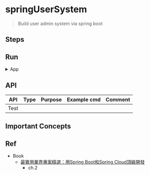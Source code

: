 # springUserSystem
> Build user admin system via spring boot

## Steps


## Run

<details>
<summary>App</summary>

```bash
#---------------------------
# Install : Redis
#---------------------------

# Redis
# V1 (homebrew)
brew services start redis
redis-cli

# V2 (docker)
docker run -p 6379:6379 -v $PWD/data:/data -d redis:2.3 -server -appendonly yes
```

```bash
#---------------------------
# Install : Consul
#---------------------------

# Consul
# V1 (docker)
cd springUserSystem
mkdir -p /tmp/consul/{conf,data}

docker run --name consel -p 8500:8500 -v /tmp/consul/conf/:/consul/conf/ -v /tmp/consul/data:/tmp/consul/data -d consul

docker ps -a

# access consul UI :
# localhost:8500
```

```bash
#---------------------------
# Run app
#---------------------------

# build
mvn package

# run
java -jar <built_jar>
```

</details>

## API

| API | Type | Purpose | Example cmd | Comment|
| ----- | -------- | ---- | ----- | ---- |
| Test |  | | |



## Important Concepts

## Ref

- Book
    - [最實用業界專案精選：用Spring Boot和Spring Cloud頂級開發](https://www.books.com.tw/products/0010923547)
        - ch.2
